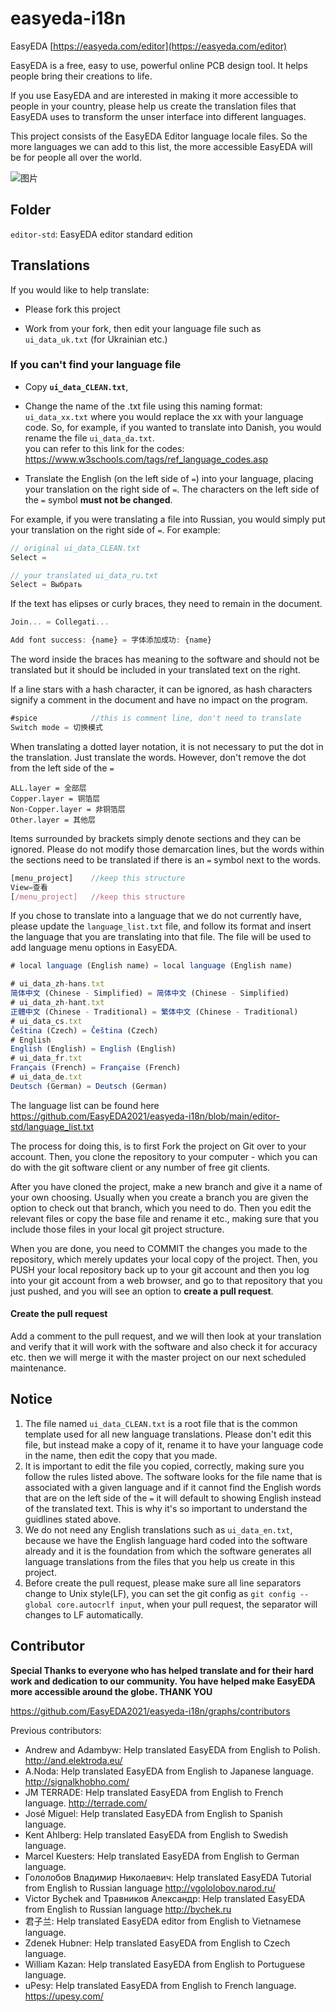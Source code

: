 # easyeda-i18n

EasyEDA [https://easyeda.com/editor](https://easyeda.com/editor)

EasyEDA is a free, easy to use, powerful online PCB design tool. It helps people bring their creations to life.

If you use EasyEDA and are interested in making it more accessible to people in your country, please help us create the translation files that EasyEDA uses to transform the unser interface into different languages.

This project consists of the EasyEDA Editor language locale files. So the more languages we can add to this list, the more accessible EasyEDA will be for people all over the world.

![图片](https://user-images.githubusercontent.com/29702100/130799335-daf481c8-314b-4fd2-89ea-023261a14248.png)


## Folder

`editor-std`: EasyEDA editor standard edition

## Translations

If you would like to help translate:

* Please fork this project

* Work from your fork, then edit your language file such as `ui_data_uk.txt` (for Ukrainian etc.)

### If you can't find your language file

* Copy **`ui_data_CLEAN.txt`**,

* Change the name of the .txt file using this naming format: `ui_data_xx.txt` where you would replace the xx with your language code. So, for example, if you wanted to translate into Danish, you would rename the file `ui_data_da.txt`.   
  you can refer to this link for the codes: https://www.w3schools.com/tags/ref_language_codes.asp

* Translate the English (on the left side of `=`) into your language, placing your translation on the right side of `=`. The characters on the left side of the `=` symbol **must not be changed**.

For example, if you were translating a file into Russian, you would simply put your translation on the right side of `=`. For example:
```js
// original ui_data_CLEAN.txt
Select = 

// your translated ui_data_ru.txt
Select = Выбрать
```   

If the text has elipses or curly braces, they need to remain in the document.
```js
Join... = Collegati...

Add font success: {name} = 字体添加成功: {name}
```  
The word inside the braces has meaning to the software and should not be translated but it should be included in your translated text on the right.

If a line stars with a hash character, it can be ignored, as hash characters signify a comment in the document and have no impact on the program.
```js
#spice            //this is comment line, don't need to translate
Switch mode = 切换模式
```

When translating a dotted layer notation, it is not necessary to put the dot in the translation. Just translate the words. However, don't remove the dot from the left side of the `=`
```
ALL.layer = 全部层
Copper.layer = 铜箔层
Non-Copper.layer = 非铜箔层
Other.layer = 其他层
```


Items surrounded by brackets simply denote sections and they can be ignored. Please do not modify those demarcation lines, but the words within the sections need to be translated if there is an `=` symbol next to the words.
```js
[menu_project]    //keep this structure
View=查看
[/menu_project]   //keep this structure
```

If you chose to translate into a language that we do not currently have, please update the `language_list.txt` file, and follow its format and insert the language that you are translating into that file. The file will be used to add language menu options in EasyEDA.

```js
# local language (English name) = local language (English name)

# ui_data_zh-hans.txt
简体中文 (Chinese - Simplified) = 简体中文 (Chinese - Simplified)
# ui_data_zh-hant.txt
正體中文 (Chinese - Traditional) = 繁体中文 (Chinese - Traditional)
# ui_data_cs.txt
Čeština (Czech) = Čeština (Czech)
# English
English (English) = English (English)
# ui_data_fr.txt
Français (French) = Française (French)
# ui_data_de.txt
Deutsch (German) = Deutsch (German)

```
The language list can be found here https://github.com/EasyEDA2021/easyeda-i18n/blob/main/editor-std/language_list.txt


The process for doing this, is to first Fork the project on Git over to your account. Then, you clone the repository to your computer - which you can do with the git software client or any number of free git clients.

After you have cloned the project, make a new branch and give it a name of your own choosing. Usually when you create a branch you are given the option to check out that branch, which you need to do. Then you edit the relevant files or copy the base file and rename it etc., making sure that you include those files in your local git project structure.

When you are done, you need to COMMIT the changes you made to the repository, which merely updates your local copy of the project.  Then, you PUSH your local repository back up to your git account and then you log into your git account from a web browser, and go to that repository that you just pushed, and you will see an option to **create a pull request**.

#### Create the pull request

Add a comment to the pull request, and we will then look at your translation and verify that it will work with the software and also check it for accuracy etc. then we will merge it with the master project on our next scheduled maintenance.

## Notice

1) The file named `ui_data_CLEAN.txt` is a root file that is the common template used for all new language translations. Please don't edit this file, but instead make a copy of it, rename it to have your language code in the name, then edit the copy that you made.
2) It is important to edit the file you copied, correctly, making sure you follow the rules listed above. The software looks for the file name that is associated with a given language and if it cannot find the English words that are on the left side of the `=` it will default to showing English instead of the translated text. This is why it's so important to understand the guidlines stated above.
3) We do not need any English translations such as `ui_data_en.txt`, because we have the English language hard coded into the software already and it is the foundation from which the software generates all language translations from the files that you help us create in this project.
4) Before create the pull request, please make sure all line separators change to Unix style(LF), you can set the git config as `git config --global core.autocrlf input`, when your pull request, the separator will changes to LF automatically. 

## Contributor

**Special Thanks to everyone who has helped translate and for their hard work and dedication to our community. You have helped make EasyEDA more accessible around the globe. THANK YOU**

https://github.com/EasyEDA2021/easyeda-i18n/graphs/contributors

Previous contributors:

- Andrew and Adambyw: Help translated EasyEDA from English to Polish. http://and.elektroda.eu/
- A.Noda: Help translated EasyEDA from English to Japanese language. http://signalkhobho.com/
- JM TERRADE:  Help translated EasyEDA from English to French language. http://terrade.com/
- José Miguel: Help translated EasyEDA from English to Spanish language.
- Kent Ahlberg: Help translated EasyEDA from English to Swedish language.
- Marcel Kuesters: Help translated EasyEDA from English to German language.
- Гололобов Владимир Николаевич: Help translated EasyEDA Tutorial from English to Russian language http://vgololobov.narod.ru/
- Victor Bychek and Травников Александр: Help translated EasyEDA from English to Russian language http://bychek.ru
- 君子兰: Help translated EasyEDA editor from English to Vietnamese language.
- Zdenek Hubner: Help translated EasyEDA from English to Czech language.
- William Kazan: Help translated EasyEDA from English to Portuguese language.
- uPesy:  Help translated EasyEDA from English to French language. https://upesy.com/
